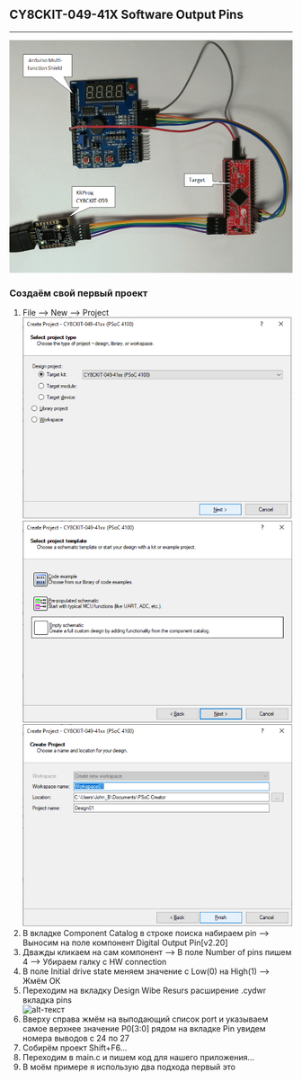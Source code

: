 ## CY8CKIT-049-41X Software Output Pins  
---
  ![alt-текст](https://github.com/PivnevNikolay/PSOC_CY8CKIT-049-41/blob/master/PSOC_CY8CKIT-049-41/002_GPIO/001_Software%20Output%20Pins/FOTO_Project/005.jpg "")  
### Создаём свой первый проект   
 1. File --> New --> Project  
 ![alt-текст](https://github.com/PivnevNikolay/PSOC_CY8CKIT-049-41/blob/master/PSOC_CY8CKIT-049-41/002_GPIO/001_Software%20Output%20Pins/FOTO_Project/001.jpg "")  
  ![alt-текст](https://github.com/PivnevNikolay/PSOC_CY8CKIT-049-41/blob/master/PSOC_CY8CKIT-049-41/002_GPIO/001_Software%20Output%20Pins/FOTO_Project/002.jpg "")  
 ![alt-текст](https://github.com/PivnevNikolay/PSOC_CY8CKIT-049-41/blob/master/PSOC_CY8CKIT-049-41/002_GPIO/001_Software%20Output%20Pins/FOTO_Project/003.jpg "")  
 2. В вкладке Component Catalog  в строке поиска набираем pin --> Выносим на поле компонент Digital Output Pin[v2.20]
 3. Дважды кликаем на сам компонент --> В поле Number of pins пишем 4 --> Убираем галку с HW connection
 4. В поле Initial drive state меняем значение с Low(0) на High(1) --> Жмём ОК
 5. Переходим на вкладку Design Wibe Resurs расширение .cydwr вкладка pins  
 ![alt-текст](https://github.com/PivnevNikolay/PSOC_CY8CKIT-049-41/blob/master/PSOC_CY8CKIT-049-41/002_GPIO/001_Software%20Output%20Pins/FOTO_Project/004.jpg)
 6. Вверху справа жмём на выподающий список port и указываем самое верхнее значение P0[3:0] рядом на вкладке Pin  увидем номера выводов с 24 по 27
 7. Собирём проект Shift+F6...
 8. Переходим в main.c и пишем код для нашего приложения...
 9. В моём примере я использую два подхода первый это 
 
 